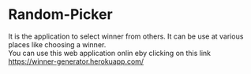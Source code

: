 # Random-Picker
It is the application to select winner from others. It can be use at various places like choosing a winner.
<br/>
You can use this web application onlin eby clicking on this link https://winner-generator.herokuapp.com/
